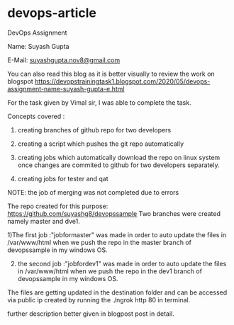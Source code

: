 # devops-article
 DevOps Assignment

Name: Suyash Gupta

E-Mail: suyashgupta.nov8@gmail.com

You can also read this blog as it is better visually to review the work on blogspot
https://devopstrainingtask1.blogspot.com/2020/05/devops-assignment-name-suyash-gupta-e.html


For the task given by Vimal sir, I was able to complete the task.

Concepts covered :

1) creating branches of github repo for two developers

2) creating a script which pushes the git repo automatically

3) creating jobs which automatically download the repo on linux system once changes are commited to github for two developers separately.

4) creating jobs for tester and qat

NOTE: the job of merging was not completed due to errors

The repo created for this purpose: https://github.com/suyashg8/devopssample 
Two branches were created namely master and dve1.

1)The first job :"jobformaster" was made in order to auto update the files in /var/www/html when we push the repo in the master branch of devopssample in my windows OS.

2) the second job :"jobfordev1" was made in order to auto update the files in /var/www/html when we push the repo in the dev1 branch of devopssample in my windows OS.

The files are getting updated in the destination folder and can be accessed via public ip created by running the ./ngrok http 80 in terminal.

further description better given in blogpost post in detail.



